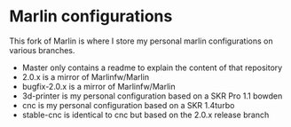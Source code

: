 # Marlin configurations

This fork of Marlin is where I store my personal marlin configurations on various branches.

- Master only contains a readme to explain the content of that repository
- 2.0.x is a mirror of Marlinfw/Marlin
- bugfix-2.0.x is a mirror of Marlinfw/Marlin
- 3d-printer is my personal configuration based on a SKR Pro 1.1 bowden
- cnc is my personal configuration based on a SKR 1.4turbo
- stable-cnc is identical to cnc but based on the 2.0.x release branch